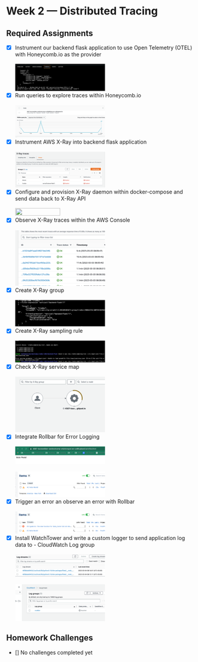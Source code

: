 # Week 2 — Distributed Tracing

## Required Assignments
- [x] Instrument our backend flask application to use Open Telemetry (OTEL) with Honeycomb.io as the provider<br><br><img src="/journal/images/week2-honeycomb-terminal-logs.png"  width=50% height=50%>
- [x] Run queries to explore traces within Honeycomb.io<br><br><img src="/journal/images/week2-honeycomb-trace-graph.png"  width=50% height=50%>
- [x] Instrument AWS X-Ray into backend flask application<br><br><img src="/journal/images/week2-xray-backend-flask.png"  width=50% height=50%>
- [x] Configure and provision X-Ray daemon within docker-compose and send data back to X-Ray API<br><br><img src="/journal/images/week2-xray-home-activities.png"  width=50% height=50%>
- [x] Observe X-Ray traces within the AWS Console<br><br><img src="/journal/images/week2-xray-traces.png"  width=50% height=50%>
- [x] Create X-Ray group<br><br><img src="/journal/images/week2-xray-create-group.png"  width=50% height=50%>
- [x] Create X-Ray sampling rule<br><br><img src="/journal/images/week2-xray-create-sampling-rule.png"  width=50% height=50%>
- [x] Check X-Ray service map<br><br><img src="/journal/images/week2-xray-service-map.png"  width=50% height=50%>
- [x] Integrate Rollbar for Error Logging<br><br><img src="/journal/images/week2-rollbar-test.png"  width=50% height=50%>
<br><br><img src="/journal/images/week2-rollbar-test-2.png"  width=50% height=50%>
- [x] Trigger an error an observe an error with Rollbar<br><br><img src="/journal/images/week2-rollbar-error.png"  width=50% height=50%>
- [x] Install WatchTower and write a custom logger to send application log data to - CloudWatch Log group<br><br><img src="/journal/images/week2-cloudwatch-log-streams.png"  width=50% height=50%>
<br><br><img src="/journal/images/week2-cloudwatch-log-group.png"  width=50% height=50%>

## Homework Challenges 
- [] No challenges completed yet

